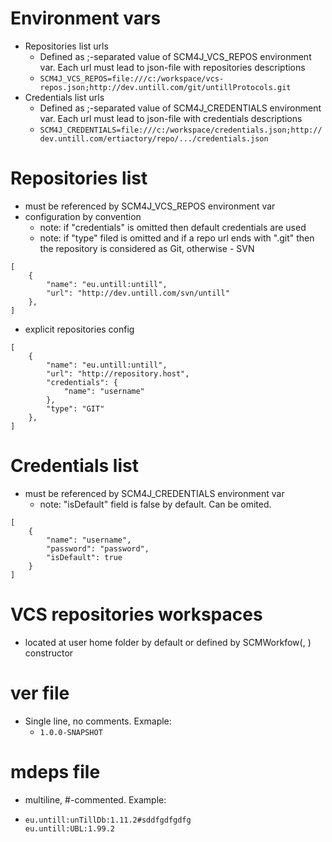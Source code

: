# Environment vars

- Repositories list urls
	- Defined as ;-separated value of SCM4J_VCS_REPOS environment var. Each url must lead to json-file with repositories descriptions
	- `SCM4J_VCS_REPOS=file:///c:/workspace/vcs-repos.json;http://dev.untill.com/git/untillProtocols.git`
- Credentials list urls
	- Defined as ;-separated value of SCM4J_CREDENTIALS environment var. Each url must lead to json-file with credentials descriptions
	- `SCM4J_CREDENTIALS=file:///c:/workspace/credentials.json;http://dev.untill.com/ertiactory/repo/.../credentials.json`
	
# Repositories list
- must be referenced by SCM4J_VCS_REPOS environment var
- configuration by convention
	- note: if "credentials" is omitted then default credentials are used
	- note: if "type" filed is omitted and if a repo url ends with ".git" then the repository is considered as Git, otherwise - SVN
```
[
	{
		"name": "eu.untill:untill",
		"url": "http://dev.untill.com/svn/untill"
	},
]
```
- explicit repositories config
```
[
	{
		"name": "eu.untill:untill",
		"url": "http://repository.host",
		"credentials": {
			"name": "username"
		},
		"type": "GIT"
	},
]
```

# Credentials list
- must be referenced by SCM4J_CREDENTIALS environment var
	- note: "isDefault" field is false by default. Can be omited.
```
[
	{
		"name": "username",
		"password": "password",
		"isDefault": true
	}
]
```

# VCS repositories workspaces
- located at user home folder by default or defined by SCMWorkfow(<product name>, <workspace home dir>) constructor

# ver file
- Single line, no comments. Exmaple:
	- `1.0.0-SNAPSHOT`

# mdeps file
- multiline, #-commented. Example:
-	```
	eu.untill:unTillDb:1.11.2#sddfgdfgdfg
	eu.untill:UBL:1.99.2
	```
